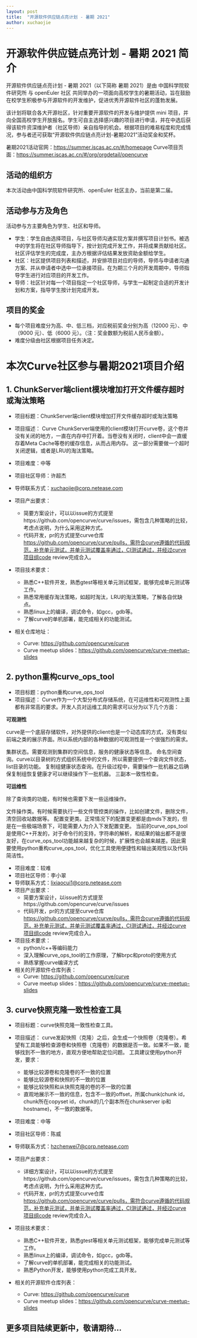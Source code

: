 ```yaml
---
layout: post
title:  "开源软件供应链点亮计划 - 暑期 2021"
author: xuchaojie
---
```


# 开源软件供应链点亮计划 - 暑期 2021 简介

开源软件供应链点亮计划 - 暑期 2021（以下简称 暑期 2021）是由 中国科学院软件研究所 与 openEuler 社区 共同举办的一项面向高校学生的暑期活动，旨在鼓励在校学生积极参与开源软件的开发维护，促进优秀开源软件社区的蓬勃发展。

该计划将联合各大开源社区，针对重要开源软件的开发与维护提供 mini 项目，并向全国高校学生开放报名。学生可自主选择感兴趣的项目进行申请，并在中选后获得该软件资深维护者（社区导师）亲自指导的机会。根据项目的难易程度和完成情况，参与者还可获取“开源软件供应链点亮计划-暑期2021”活动奖金和奖杯。

暑期2021活动官网：https://summer.iscas.ac.cn/#/homepage
Curve项目页面：https://summer.iscas.ac.cn/#/org/orgdetail/opencurve


## 活动的组织方

本次活动由中国科学院软件研究所、openEuler 社区主办，当前是第二届。

## 活动参与方及角色

活动参与方主要角色为学生、社区和导师。

- 学生：学生自由选择项目，与社区导师沟通实现方案并撰写项目计划书。被选中的学生将在社区导师指导下，按计划完成开发工作，并将成果贡献给社区。社区评估学生的完成度，主办方根据评估结果发放资助金额给学生。
- 社区：社区提供项目列表和描述，并安排项目对应的导师，导师与申请者沟通方案、并从申请者中选中一位承接项目。在为期三个月的开发周期中，导师指导学生进行对应项目的开发工作。
- 导师：社区针对每一个项目指定一个社区导师，与学生一起制定合适的开发计划和方案，指导学生按计划完成开发。

## 项目的奖金
- 每个项目难度分为高、中、低三档，对应税前奖金分别为高（12000 元）、中（9000 元）、低（6000 元）。（注：奖金数额为税前人民币金额）。
- 难度分级由社区根据项目任务决定。

# 本次Curve社区参与暑期2021项目介绍

## 1. ChunkServer端client模块增加打开文件缓存超时或淘汰策略

- 项目标题：ChunkServer端client模块增加打开文件缓存超时或淘汰策略
- 项目描述：
Curve ChunkServer端使用的client模块打开curve卷，这个卷并没有关闭的地方，一直在内存中打开着。当卷没有关闭时，client中会一直缓存着Meta Cache等卷的缓存信息，从而占用内存。
这一部分需要做一个超时关闭逻辑，或者是LRU的淘汰策略。

- 项目难度：中等
- 项目社区导师：许超杰
- 导师联系方式：xuchaojie@corp.netease.com
- 项目产出要求：
  + 简要方案设计，可以以issue的方式提至https://github.com/opencurve/curve/issues，需包含几种策略的比较，考虑点说明，为什么采用这种方式。
  + 代码开发，pr的方式提至curve仓库 https://github.com/opencurve/curve/pulls，需符合curve遵循的代码规范，补充单元测试，并单元测试覆盖率通过，CI测试通过，并经过curve项目组code review完成合入。
- 项目技术要求：
  + 熟悉C++软件开发，熟悉gtest等相关单元测试框架，能够完成单元测试等工作。
  + 熟悉常用缓存淘汰策略，如超时淘汰，LRU的淘汰策略，了解各自优缺点。
  + 熟悉linux上的编译，调试命令，如gcc，gdb等。
  + 了解curve的单机部署，能完成相关的功能测试。

- 相关仓库地址：
  + Curve: https://github.com/opencurve/curve
  + Curve meetup slides：https://github.com/opencurve/curve-meetup-slides

## 2. python重构curve_ops_tool

- 项目标题：python重构curve_ops_tool
- 项目描述：
Curve作为一个大型分布式存储系统，在可运维性和可观测性上面都有非常高的要求。开发人员对运维工具的需求可以分为以下几个方面：

**可观测性**

curve是一个底层存储软件，对外提供的client也是一个动态库的方式，没有类似前端之类的展示界面。所以系统内部的各种数据的可观测性是一个很强烈的需求。

集群状态。需要观测到集群的空间信息，服务的健康状态等信息。
命名空间查询。curve以目录树的方式组织系统中的文件，所以需要提供一个查询文件状态，list目录的功能。
复制组健康状态查询。在升级过程中，需要操作一批机器之后确保复制组恢复健康才可以继续操作下一批机器。
三副本一致性检查。

**可运维性**

除了查询类的功能，有时候也需要下发一些运维操作。

文件操作类。有时候需要执行一些文件管控类的操作，比如创建文件，删除文件，清空回收站数据等。
配置变更类。正常情况下的配置变更都是由mds下发的，但是在一些极端场景下，可能需要人为介入下发配置变更。
当前的curve_ops_tool是使用C++开发的，对于命令行的支持，字符串的解析，和结果的输出都不是很友好，在curve_ops_tool功能越来越复杂的时候，扩展性也会越来越差。因此需要使用python重构curve_ops_tool，优化工具使用便捷性和输出美观性以及代码简洁性。

- 项目难度：较难
- 项目社区导师：李小翠
- 导师联系方式：lixiaocui1@corp.netease.com
- 项目产出要求：
  + 简要方案设计，以issue的方式提至https://github.com/opencurve/curve/issues
  + 代码开发，pr的方式提至curve仓库 https://github.com/opencurve/curve/pulls，需符合curve遵循的代码规范，补充单元测试，并单元测试覆盖率通过，CI测试通过，并经过curve项目组code review完成合入。
- 项目技术要求：
  + python/c++等编码能力
  + 深入理解curve_ops_tool的工作原理，了解brpc和proto的使用方式
  + 熟练掌握curve编译方式
- 相关的开源软件仓库列表：
  + Curve: https://github.com/opencurve/curve
  + Curve meetup slides：https://github.com/opencurve/curve-meetup-slides

## 3. curve快照克隆一致性检查工具
- 项目标题：curve快照克隆一致性检查工具。
- 项目描述：
curve发起快照（克隆）之后，会生成一个快照卷（克隆卷）。希望有工具能够检查源卷和快照卷（克隆卷）的数据是否一致。如果不一致，能够找到不一致的地方，直观方便地帮助定位问题。
工具建议使用python开发，要求：

  + 能够比较源卷和克隆卷的不一致的位置
  + 能够比较源卷和快照的不一致的位置
  + 能够比较快照和从快照克隆的卷的不一致的位置
  + 直观地展示不一致的信息，包含不一致的offset，所属chunk(chunk id，chunk所在copyset id，chunk的几个副本所在chunkserver ip和hostname)，不一致的数据等。
- 项目难度：中等
- 项目社区导师：陈威
- 导师联系方式：hzchenwei7@corp.netease.com
- 项目产出要求：
  + 详细方案设计，可以以issue的方式提至https://github.com/opencurve/curve/issues，需包含几种策略的比较，考虑点说明，为什么采用这种方式。
  + 代码开发，pr的方式提至curve仓库 https://github.com/opencurve/curve/pulls，需符合curve遵循的代码规范，补充单元测试，并单元测试覆盖率通过，CI测试通过，并经过curve项目组code review完成合入。
- 项目技术要求：
  + 熟悉C++软件开发，熟悉gtest等相关单元测试框架，能够完成单元测试等工作。
  + 熟悉linux上的编译，调试命令，如gcc，gdb等。
  + 了解curve的单机部署，能完成相关的功能测试。
  + 熟悉Python开发，能够使用python完成工具开发。

- 相关的开源软件仓库列表：
  + Curve: https://github.com/opencurve/curve
  + Curve meetup slides：https://github.com/opencurve/curve-meetup-slides

## 更多项目陆续更新中，敬请期待...






